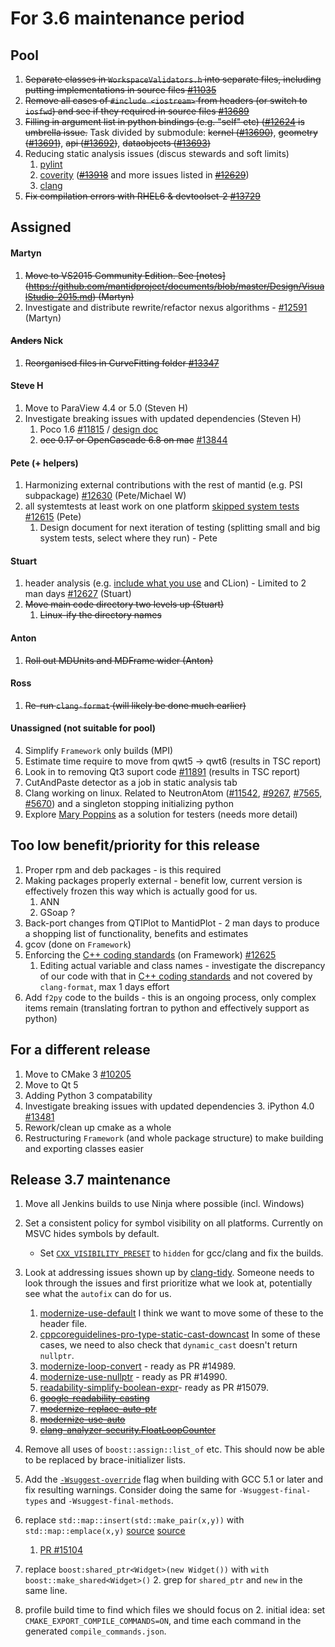 For 3.6 maintenance period
==========================

Pool
----
1. ~~Separate classes in `WorkspaceValidators.h` into separate files, including putting implementations in source files [#11035](https://github.com/mantidproject/mantid/issues/11035)~~
1. ~~Remove all cases of `#include <iostream>` from headers (or switch to `iosfwd`) and see if they required in source files [#13689](https://github.com/mantidproject/mantid/issues/13689)~~
1. ~~Filling in argument list in python bindings (e.g. "self" etc) ([#12624](http://github.com/mantidproject/mantid/issues/12624) is umbrella issue.~~ Task divided by submodule: ~~kernel ([#13690](http://github.com/mantidproject/mantid/issues/13690))~~, ~~geometry ([#13691](http://github.com/mantidproject/mantid/issues/13691))~~, ~~api ([#13692](http://github.com/mantidproject/mantid/issues/13692))~~, ~~dataobjects ([#13693](http://github.com/mantidproject/mantid/issues/13693))~~
1. Reducing static analysis issues (discus stewards and soft limits)
   1. [pylint](http://builds.mantidproject.org/job/master_pylint/)
   2. [coverity](https://scan.coverity.com/projects/335) (~~[#13918](http://github.com/mantidproject/mantid/issues/13918)~~ and more issues listed in ~~[#12629](https://github.com/mantidproject/mantid/issues/12629)~~)
   3. [clang](http://builds.mantidproject.org/job/master_clean-clang/)
1. ~~Fix compilation errors with RHEL6 & devtoolset-2 [#13729](https://github.com/mantidproject/mantid/issues/13729)~~


Assigned
--------

#### Martyn
1. ~~Move to VS2015 Community Edition. See [notes] (https://github.com/mantidproject/documents/blob/master/Design/VisualStudio-2015.md) (Martyn)~~
1. Investigate and distribute rewrite/refactor nexus algorithms - [#12591](http://github.com/mantidproject/mantid/issues/12591)  (Martyn)

#### ~~Anders~~ Nick
1. ~~Reorganised files in CurveFitting folder [#13347](https://github.com/mantidproject/mantid/issues/13347)~~

#### Steve H
1. Move to ParaView 4.4 or 5.0 (Steven H)
1. Investigate breaking issues with updated dependencies (Steven H)
    1. Poco 1.6 [#11815](http://github.com/mantidproject/mantid/issues/11815) / [design doc](https://github.com/mantidproject/documents/blob/master/Design/PocoStringTokenizer.md)
    2. ~~oce 0.17 or OpenCascade 6.8 on mac~~ [#13844](https://github.com/mantidproject/mantid/issues/13844)

#### Pete (+ helpers)
1. Harmonizing external contributions with the rest of mantid (e.g. PSI subpackage) [#12630](https://github.com/mantidproject/mantid/issues/12630) (Pete/Michael W)
1. all systemtests at least work on one platform [skipped system tests](http://developer.mantidproject.org/systemtests/) [#12615](https://github.com/mantidproject/mantid/issues/12615) (Pete)
   1. Design document for next iteration of testing (splitting small and big system tests, select where they run) - Pete

#### Stuart
1. header analysis (e.g. [include what you use](http://www.mantidproject.org/IWYU) and CLion) - Limited to 2 man days [#12627](https://github.com/mantidproject/mantid/issues/12627) (Stuart)
1. ~~Move main code directory two levels up (Stuart)~~
   1. ~~Linux-ify the directory names~~

#### Anton
1. ~~Roll out MDUnits and MDFrame wider (Anton)~~

#### Ross
1. ~~Re-run `clang-format` (will likely be done much earlier)~~

#### Unassigned (not suitable for pool)
4. Simplify `Framework` only builds (MPI) 
1. Estimate time require to move from qwt5 -> qwt6 (results in TSC report)
1. Look in to removing Qt3 suport code [#11891](https://github.com/mantidproject/mantid/issues/11891) (results in TSC report)
1. CutAndPaste detector as a job in static analysis tab
1. Clang working on linux. Related to NeutronAtom ([#11542](https://github.com/mantidproject/mantid/issues/11542), [#9267](https://github.com/mantidproject/mantid/issues/9267), [#7565](https://github.com/mantidproject/mantid/issues/7565), [#5670](https://github.com/mantidproject/mantid/issues/5670)) and a singleton stopping initializing python
1. Explore [Mary Poppins](https://github.com/mary-poppins/mary-poppins) as a solution for testers (needs more detail)

Too low benefit/priority for this release
-----------------------------------------
1. Proper rpm and deb packages - is this required
1. Making packages properly external - benefit low, current version is effectively frozen this way which is actually good for us.
   1. ANN
   2. GSoap ?
1. Back-port changes from QTIPlot to MantidPlot - 2 man days to produce a shopping list of functionality, benefits and estimates
5. gcov (done on `Framework`)
1. Enforcing the [C++ coding standards](http://www.mantidproject.org/C%2B%2B_Coding_Standards) (on Framework) [#12625](http://github.com/mantidproject/mantid/issues/12625)
   1. Editing actual variable and class names - investigate the discrepancy of our code with that in [C++ coding standards](http://www.mantidproject.org/C%2B%2B_Coding_Standards) and not covered by `clang-format`, max 1 days effort
1. Add `f2py` code to the builds - this is an ongoing process, only complex items remain (translating fortran to python and effectively support as python)


For a different release
-----------------------
1. Move to CMake 3 [#10205](http://github.com/mantidproject/mantid/issues/10205)
1. Move to Qt 5
1. Adding Python 3 compatability
1. Investigate breaking issues with updated dependencies
    3. iPython 4.0 [#13481](https://github.com/mantidproject/mantid/issues/13481)
1. Rework/clean up cmake as a whole
1. Restructuring `Framework` (and whole package structure) to make building and exporting classes easier

Release 3.7 maintenance
-----------------------
1. Move all Jenkins builds to use Ninja where possible (incl. Windows)
1. Set a consistent policy for symbol visibility on all platforms. Currently on MSVC hides symbols by default.
   - Set [`CXX_VISIBILITY_PRESET`](https://cmake.org/cmake/help/v2.8.12/cmake.html#prop_tgt:LANG_VISIBILITY_PRESET) to `hidden` for gcc/clang and fix the builds. 
1. Look at addressing issues shown up by [clang-tidy](http://builds.mantidproject.org/view/Static%20Analysis/job/clang_tidy). Someone needs to look through the issues and first prioritize what we look at, potentially see what the `autofix` can do for us.
   1. [modernize-use-default](https://github.com/mantidproject/mantid/compare/modernize-use-default) I think we want to move some of these to the header file.
   2. [cppcoreguidelines-pro-type-static-cast-downcast](https://github.com/mantidproject/mantid/compare/cppcoreguidelines-pro-type-static-cast-downcast) In some of these cases, we need to also check that `dynamic_cast` doesn't return `nullptr`. 
   3. [modernize-loop-convert](https://github.com/mantidproject/mantid/pull/14989) - ready as PR #14989.
   4. [modernize-use-nullptr](https://github.com/mantidproject/mantid/pull/14990) - ready as PR #14990.
   5. [readability-simplify-boolean-expr](https://github.com/mantidproject/mantid/pull/15079)- ready as PR #15079.
   6. ~~[google-readability-casting](https://github.com/mantidproject/mantid/pull/15027)~~
   7. ~~[modernize-replace-auto-ptr](https://github.com/mantidproject/mantid/pull/14991)~~
   8. ~~[modernize-use-auto](https://github.com/mantidproject/mantid/pull/14900)~~
   9. ~~[clang-analyzer-security.FloatLoopCounter](https://github.com/mantidproject/mantid/pull/14715)~~
   
1. Remove all uses of `boost::assign::list_of` etc. This should now be able to be replaced by brace-initializer lists. 
1. Add the [`-Wsuggest-override`](https://gcc.gnu.org/onlinedocs/gcc/Warning-Options.html) flag when building with GCC 5.1 or later and fix resulting warnings. Consider doing the same for `-Wsuggest-final-types` and `-Wsuggest-final-methods`.
1. replace `std::map::insert(std::make_pair(x,y))` with `std::map::emplace(x,y)` [source](http://stackoverflow.com/questions/14218042/most-efficient-way-to-assign-values-to-maps) [source](http://stackoverflow.com/questions/17172080/insert-vs-emplace-vs-operator-in-c-map)
   1. [PR #15104](https://github.com/mantidproject/mantid/pull/15104)
1. replace `boost:shared_ptr<Widget>(new Widget())` with `with boost::make_shared<Widget>()`
   2. grep for `shared_ptr` and `new` in the same line.
1. profile build time to find which files we should focus on
   2. initial idea: set `CMAKE_EXPORT_COMPILE_COMMANDS=ON`, and time each command in the generated `compile_commands.json`.
